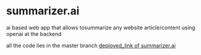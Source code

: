 # summarizer.ai
ai based web app that allows tosummarize any website article/content using openai at the backend 

all the code lies in the master branch 
[deployed_link of summarizer.ai](https://glittering-zuccutto-c6ca2d.netlify.app/)

